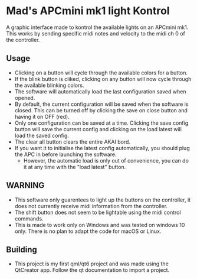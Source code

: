 # Mad's APCmini mk1 light Kontrol
A graphic interface made to kontrol the available lights on an APCmini mk1. This works by sending specific midi notes and velocity to the midi ch 0 of the controller.

## Usage

* Clicking on a button will cycle through the available colors for a button.
* If the blink button is cliked, clicking on any button will now cycle through the available blinking colors.
* The software will automatically load the last configuration saved when opened.
* By default, the current configuration will be saved when the software is closed. This can be turned off by clicking the save on close button and having it on OFF (red).
* Only one configuration can be saved at a time. Clicking the save config button will save the current config and clicking on the load latest will load the saved config.
* The clear all button clears the entire AKAI bord.
* If you want it to initialise the latest config automatically, you should plug the APC in before launching the software.
  * However, the automatic load is only out of convenience, you can do it at any time with the "load latest" button.

## WARNING

* This software only guarentees to light up the buttons on the controller, it does not currently receive midi information from the controller.
* The shift button does not seem to be lightable using the midi control commands.
* This is made to work only on Windows and was tested on windows 10 only. There is no plan to adapt the code for macOS or Linux.

## Building

* This project is my first qml/qt6 project and was made using the QtCreator app. Follow the qt documentation to import a project.
